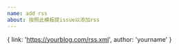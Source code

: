```yaml
---
name: add rss
about: 按照此模板提issue以添加rss
---
```

{
    link: 'https://yourblog.com/rss.xml',
    author: 'yourname'
}